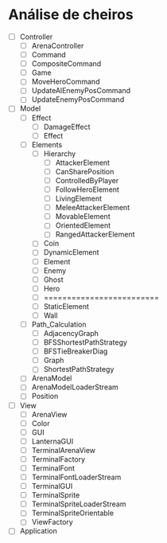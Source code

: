 # Análise de cheiros
- [ ] Controller
	- [ ] ArenaController
	- [ ] Command
	- [ ] CompositeCommand
	- [ ] Game
	- [ ] MoveHeroCommand
	- [ ] UpdateAlEnemyPosCommand
	- [ ] UpdateEnemyPosCommand
- [ ] Model
	- [ ] Effect
		- [ ] DamageEffect
		- [ ] Effect
	- [ ] Elements
		- [ ] Hierarchy
			- [ ] AttackerElement
			- [ ] CanSharePosition
			- [ ] ControlledByPlayer
			- [ ] FollowHeroElement
			- [ ] LivingElement
			- [ ] MeleeAttackerElement
			- [ ] MovableElement
			- [ ] OrientedElement
			- [ ] RangedAttackerElement
		- [ ] Coin
		- [ ] DynamicElement
		- [ ] Element
		- [ ] Enemy
		- [ ] Ghost
		- [ ] Hero
        - [ ] =========================
		- [ ] StaticElement
		- [ ] Wall
	- [ ] Path_Calculation
		- [ ] AdjacencyGraph
		- [ ] BFSShortestPathStrategy
		- [ ] BFSTieBreakerDiag
		- [ ] Graph
		- [ ] ShortestPathStrategy
	- [ ] ArenaModel
	- [ ] ArenaModelLoaderStream
	- [ ] Position
- [ ] View
	- [ ] ArenaView
	- [ ] Color
	- [ ] GUI
	- [ ] LanternaGUI
	- [ ] TerminalArenaView
	- [ ] TerminalFactory
	- [ ] TerminalFont
	- [ ] TerminalFontLoaderStream
	- [ ] TerminalGUI
	- [ ] TerminalSprite
	- [ ] TerminalSpriteLoaderStream
	- [ ] TerminalSpriteOrientable
	- [ ] ViewFactory
- [ ] Application
